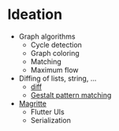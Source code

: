 # Ideation
- Graph algorithms
  - Cycle detection
  - Graph coloring
  - Matching
  - Maximum flow
- Diffing of lists, string, ... 
  - [diff](https://en.wikipedia.org/wiki/Diff)
  - [Gestalt pattern matching](https://en.wikipedia.org/wiki/Gestalt_pattern_matching)
- [Magritte](https://rmod-files.lille.inria.fr/Lectures/StephaneDucasse/CoursAnnecy/0607-Magritte/magritte-slides.pdf)
  - Flutter UIs
  - Serialization